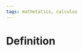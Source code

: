 ```yaml
---
tags: mathetatics, calculus
---
```


# Definition



[^1]: [Calculus: Early Transcendentals](zotero://open-pdf/library/items/EEFDQ9Y5?page=1)